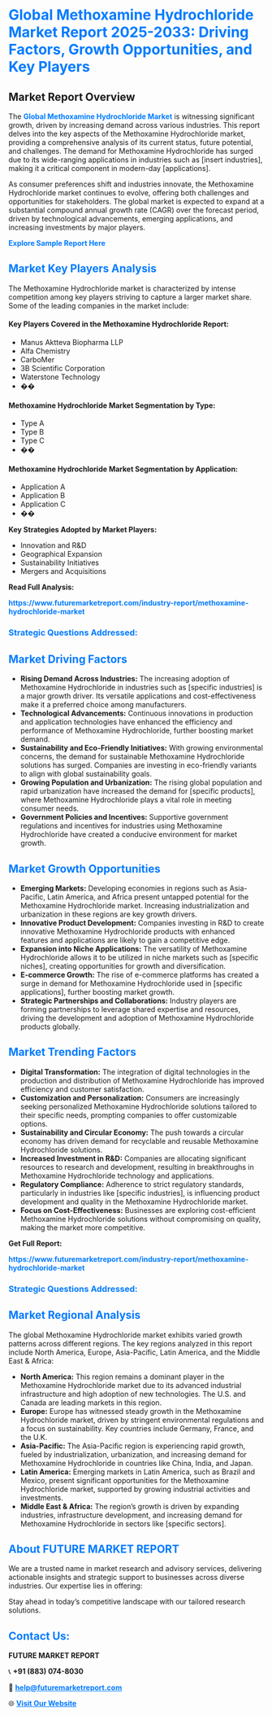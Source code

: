 <h1 style="color: #007BFF;">Global Methoxamine Hydrochloride Market Report 2025-2033: Driving Factors, Growth Opportunities, and Key Players</h1>

<section id="overview">
<h2>Market Report Overview</h2>
<p>The <a href="https://www.futuremarketreport.com/industry-report/methoxamine-hydrochloride-market" style="color: #007BFF; text-decoration: none;"><strong>Global Methoxamine Hydrochloride Market</strong></a> is witnessing significant growth, driven by increasing demand across various industries. This report delves into the key aspects of the Methoxamine Hydrochloride market, providing a comprehensive analysis of its current status, future potential, and challenges. The demand for Methoxamine Hydrochloride has surged due to its wide-ranging applications in industries such as [insert industries], making it a critical component in modern-day [applications].</p>
<p>As consumer preferences shift and industries innovate, the Methoxamine Hydrochloride market continues to evolve, offering both challenges and opportunities for stakeholders. The global market is expected to expand at a substantial compound annual growth rate (CAGR) over the forecast period, driven by technological advancements, emerging applications, and increasing investments by major players.</p>
</section>

<section id="overview">
<p><a href="https://www.futuremarketreport.com/request-sample/reportId=113543" style="color: #007BFF; text-decoration: none;"><strong>Explore Sample Report Here</strong></a></p>
</section>

<section id="key-players">
<h2 style="color: #007BFF;">Market Key Players Analysis</h2>
<p>The Methoxamine Hydrochloride market is characterized by intense competition among key players striving to capture a larger market share. Some of the leading companies in the market include:</p>
<h4>Key Players Covered in the Methoxamine Hydrochloride Report:</h4>
<ul><li>Manus Aktteva Biopharma LLP</li><li>Alfa Chemistry</li><li>CarboMer</li><li>3B Scientific Corporation</li><li>Waterstone Technology</li><li>��</li></ul>
<h4>Methoxamine Hydrochloride Market Segmentation by Type:</h4>
<ul><li>Type A</li><li>Type B</li><li>Type C</li><li>��</li></ul>

<h4>Methoxamine Hydrochloride Market Segmentation by Application:</h4>
<ul><li>Application A</li><li>Application B</li><li>Application C</li><li>��</li></ul>
<p><strong>Key Strategies Adopted by Market Players:</strong></p>
<ul>
<li>Innovation and R&D</li>
<li>Geographical Expansion</li>
<li>Sustainability Initiatives</li>
<li>Mergers and Acquisitions</li>
</ul>
</section>

<section>
<p><strong>Read Full Analysis: </strong></p><a href="https://www.futuremarketreport.com/industry-report/methoxamine-hydrochloride-market" style="color: #007BFF; text-decoration: none;"><strong>https://www.futuremarketreport.com/industry-report/methoxamine-hydrochloride-market</strong></a>
<h3 style="color: #007BFF;">Strategic Questions Addressed:</h3>
</section>

<section id="driving-factors">
<h2 style="color: #007BFF;">Market Driving Factors</h2>
<ul>
<li><strong>Rising Demand Across Industries:</strong> The increasing adoption of Methoxamine Hydrochloride in industries such as [specific industries] is a major growth driver. Its versatile applications and cost-effectiveness make it a preferred choice among manufacturers.</li>
<li><strong>Technological Advancements:</strong> Continuous innovations in production and application technologies have enhanced the efficiency and performance of Methoxamine Hydrochloride, further boosting market demand.</li>
<li><strong>Sustainability and Eco-Friendly Initiatives:</strong> With growing environmental concerns, the demand for sustainable Methoxamine Hydrochloride solutions has surged. Companies are investing in eco-friendly variants to align with global sustainability goals.</li>
<li><strong>Growing Population and Urbanization:</strong> The rising global population and rapid urbanization have increased the demand for [specific products], where Methoxamine Hydrochloride plays a vital role in meeting consumer needs.</li>
<li><strong>Government Policies and Incentives:</strong> Supportive government regulations and incentives for industries using Methoxamine Hydrochloride have created a conducive environment for market growth.</li>
</ul>
</section>

<section id="growth-opportunities">
<h2 style="color: #007BFF;">Market Growth Opportunities</h2>
<ul>
<li><strong>Emerging Markets:</strong> Developing economies in regions such as Asia-Pacific, Latin America, and Africa present untapped potential for the Methoxamine Hydrochloride market. Increasing industrialization and urbanization in these regions are key growth drivers.</li>
<li><strong>Innovative Product Development:</strong> Companies investing in R&D to create innovative Methoxamine Hydrochloride products with enhanced features and applications are likely to gain a competitive edge.</li>
<li><strong>Expansion into Niche Applications:</strong> The versatility of Methoxamine Hydrochloride allows it to be utilized in niche markets such as [specific niches], creating opportunities for growth and diversification.</li>
<li><strong>E-commerce Growth:</strong> The rise of e-commerce platforms has created a surge in demand for Methoxamine Hydrochloride used in [specific applications], further boosting market growth.</li>
<li><strong>Strategic Partnerships and Collaborations:</strong> Industry players are forming partnerships to leverage shared expertise and resources, driving the development and adoption of Methoxamine Hydrochloride products globally.</li>
</ul>
</section>

<section id="trending-factors">
<h2 style="color: #007BFF;">Market Trending Factors</h2>
<ul>
<li><strong>Digital Transformation:</strong> The integration of digital technologies in the production and distribution of Methoxamine Hydrochloride has improved efficiency and customer satisfaction.</li>
<li><strong>Customization and Personalization:</strong> Consumers are increasingly seeking personalized Methoxamine Hydrochloride solutions tailored to their specific needs, prompting companies to offer customizable options.</li>
<li><strong>Sustainability and Circular Economy:</strong> The push towards a circular economy has driven demand for recyclable and reusable Methoxamine Hydrochloride solutions.</li>
<li><strong>Increased Investment in R&D:</strong> Companies are allocating significant resources to research and development, resulting in breakthroughs in Methoxamine Hydrochloride technology and applications.</li>
<li><strong>Regulatory Compliance:</strong> Adherence to strict regulatory standards, particularly in industries like [specific industries], is influencing product development and quality in the Methoxamine Hydrochloride market.</li>
<li><strong>Focus on Cost-Effectiveness:</strong> Businesses are exploring cost-efficient Methoxamine Hydrochloride solutions without compromising on quality, making the market more competitive.</li>
</ul>
</section>

<section>
<p><strong>Get Full Report: </strong></p><a href="https://www.futuremarketreport.com/industry-report/methoxamine-hydrochloride-market" style="color: #007BFF; text-decoration: none;"><strong>https://www.futuremarketreport.com/industry-report/methoxamine-hydrochloride-market</strong></a>
<h3 style="color: #007BFF;">Strategic Questions Addressed:</h3>
</section>


<section id="regional-analysis">
<h2 style="color: #007BFF;">Market Regional Analysis</h2>
<p>The global Methoxamine Hydrochloride market exhibits varied growth patterns across different regions. The key regions analyzed in this report include North America, Europe, Asia-Pacific, Latin America, and the Middle East & Africa:</p>
<ul>
<li><strong>North America:</strong> This region remains a dominant player in the Methoxamine Hydrochloride market due to its advanced industrial infrastructure and high adoption of new technologies. The U.S. and Canada are leading markets in this region.</li>
<li><strong>Europe:</strong> Europe has witnessed steady growth in the Methoxamine Hydrochloride market, driven by stringent environmental regulations and a focus on sustainability. Key countries include Germany, France, and the U.K.</li>
<li><strong>Asia-Pacific:</strong> The Asia-Pacific region is experiencing rapid growth, fueled by industrialization, urbanization, and increasing demand for Methoxamine Hydrochloride in countries like China, India, and Japan.</li>
<li><strong>Latin America:</strong> Emerging markets in Latin America, such as Brazil and Mexico, present significant opportunities for the Methoxamine Hydrochloride market, supported by growing industrial activities and investments.</li>
<li><strong>Middle East & Africa:</strong> The region’s growth is driven by expanding industries, infrastructure development, and increasing demand for Methoxamine Hydrochloride in sectors like [specific sectors].</li>
</ul>
</section>

<footer>
<h2 style="color: #007BFF;">About FUTURE MARKET REPORT</h2>
<p>We are a trusted name in market research and advisory services, delivering actionable insights and strategic support to businesses across diverse industries. Our expertise lies in offering:</p>

<p>Stay ahead in today’s competitive landscape with our tailored research solutions.</p>

<h2 style="color: #007BFF;">Contact Us:</h2>
<p><strong>FUTURE MARKET REPORT</strong></p>
<p>📞 <strong>+91 (883) 074-8030</strong></p>
<p>📧 <strong><a href="mailto:help@futuremarketreport.com" style="color: #007BFF;">help@futuremarketreport.com</a></strong></p>
<p>🌐 <strong><a href="https://www.futuremarketreport.com/" style="color: #007BFF;">Visit Our Website</a></strong></p>
</footer>
